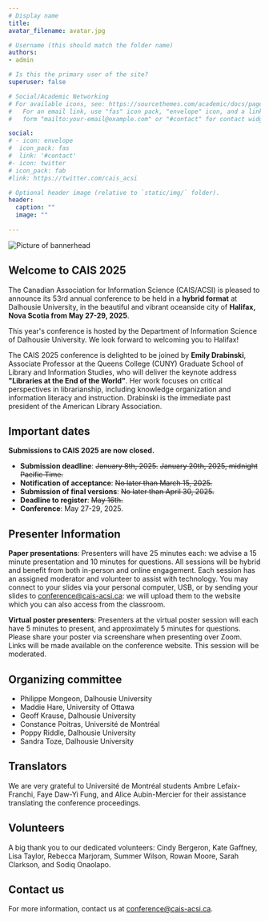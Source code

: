 ```yaml
---
# Display name
title: 	
avatar_filename: avatar.jpg

# Username (this should match the folder name)
authors:
- admin

# Is this the primary user of the site?
superuser: false

# Social/Academic Networking
# For available icons, see: https://sourcethemes.com/academic/docs/page-builder/#icons
#   For an email link, use "fas" icon pack, "envelope" icon, and a link in the
#   form "mailto:your-email@example.com" or "#contact" for contact widget.

social:
# - icon: envelope
#  icon_pack: fas
#  link: '#contact'
#- icon: twitter
# icon_pack: fab
#link: https://twitter.com/cais_acsi

# Optional header image (relative to `static/img/` folder).
header:
  caption: ""
  image: ""
 
---
```

![Picture of bannerhead](/banner.jpg)

## Welcome to CAIS 2025

The Canadian Association for Information Science (CAIS/ACSI) is pleased to announce its 53rd annual conference to be held in a <strong>hybrid format</strong> at Dalhousie University, in the beautiful and vibrant oceanside city of <strong>Halifax, Nova Scotia from May 27-29, 2025</strong>. 

This year's conference is hosted by the Department of Information Science of Dalhousie University. We look forward to welcoming you to Halifax!

The CAIS 2025 conference is delighted to be joined by <strong>Emily Drabinski</strong>, Associate Professor at the Queens College (CUNY) Graduate School of Library and Information Studies, who will deliver the keynote address <strong>"Libraries at the End of the World"</strong>. Her work focuses on critical perspectives in librarianship, including knowledge organization and information literacy and instruction. Drabinski is the immediate past president of the American Library Association.


## Important dates 
<strong>Submissions to CAIS 2025 are now closed.</strong>
- <strong>Submission deadline</strong>: ~~January 8th, 2025.~~ ~~January 20th, 2025, midnight Pacific Time.~~
- <strong>Notification of acceptance</strong>: ~~No later than March 15, 2025.~~
- <strong>Submission of final versions</strong>: ~~No later than April 30, 2025.~~
- <strong>Deadline to register</strong>: ~~May 16th.~~
- <strong>Conference</strong>: May 27-29, 2025.

## Presenter Information
<strong> Paper presentations</strong>: Presenters will have 25 minutes each: we advise a 15 minute presentation and 10 minutes for questions. All sessions will be hybrid and benefit from both in-person and online engagement. Each session has an assigned moderator and volunteer to assist with technology. You may connect to your slides via your personal computer, USB, or by sending your slides to conference@cais-acsi.ca: we will upload them to the website which you can also access from the classroom.

<strong> Virtual poster presenters</strong>: Presenters at the virtual poster session will each have 5 minutes to present, and approximately 5 minutes for questions. Please share your poster via screenshare when presenting over Zoom. Links will be made available on the conference website. This session will be moderated.

## Organizing committee

- Philippe Mongeon, Dalhousie University
- Maddie Hare, University of Ottawa
- Geoff Krause, Dalhousie University
- Constance Poitras, Université de Montréal
- Poppy Riddle, Dalhousie University
- Sandra Toze, Dalhousie University

## Translators
We are very grateful to Université de Montréal students Ambre Lefaix-Franchi, Faye Daw-Yi Fung, and Alice Aubin-Mercier for their assistance translating the conference proceedings.

## Volunteers
A big thank you to our dedicated volunteers: Cindy Bergeron, Kate Gaffney, Lisa Taylor, Rebecca Marjoram, Summer Wilson, Rowan Moore, Sarah Clarkson, and Sodiq Onaolapo.

## Contact us

For more information, contact us at <a href=mailto:conference@cais-acsi.ca>conference@cais-acsi.ca</a>.